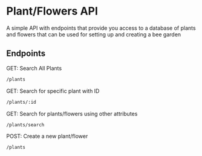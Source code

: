 # Plant/Flowers API

A simple API with endpoints that provide you access to a database of plants and flowers that can be used for setting up and creating a bee garden

## Endpoints
GET: Search All Plants
```bash
/plants
```
GET: Search for specific plant with ID
```bash
/plants/:id
```
GET: Search for plants/flowers using other attributes
```bash
/plants/search
```
POST: Create a new plant/flower
```bash
/plants

```